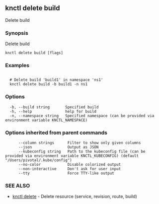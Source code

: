 ## knctl delete build

Delete build

### Synopsis

Delete build

```
knctl delete build [flags]
```

### Examples

```

  # Delete build 'build1' in namespace 'ns1'
  knctl delete build -b build1 -n ns1
```

### Options

```
  -b, --build string       Specified build
  -h, --help               help for build
  -n, --namespace string   Specified namespace (can be provided via environment variable KNCTL_NAMESPACE)
```

### Options inherited from parent commands

```
      --column strings      Filter to show only given columns
      --json                Output as JSON
      --kubeconfig string   Path to the kubeconfig file (can be provided via environment variable KNCTL_KUBECONFIG) (default "/Users/pivotal/.kube/config")
      --no-color            Disable colorized output
      --non-interactive     Don't ask for user input
      --tty                 Force TTY-like output
```

### SEE ALSO

* [knctl delete](knctl_delete.md)	 - Delete resource (service, revision, route, build)

